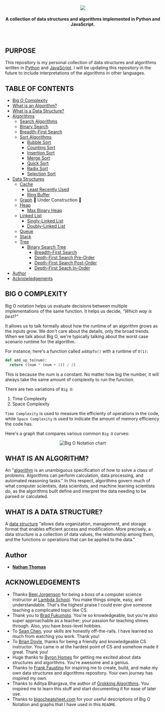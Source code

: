 <h1 align="center"><img src="assets/readme_header.png" /></h1>
<h4 align="center">A collection of data structures and algorithms implemented in Python and JavaScript.</h4>
<br>

## PURPOSE

This repository is my personal collection of data structures and algorithms written in [Python](https://www.python.org/) and [JavaScript](https://www.ecma-international.org/). I will be updating this repository in the future to include interpretations of the algorithms in other languages.

## TABLE OF CONTENTS

<!-- prettier-ignore -->
- [Big O Complexity](#big-o-complexity)
- [What is an Algorithm?](#what-is-an-algorithm)
- [What is a Data Structure?](#what-is-a-data-structure)
- [Algorithms](algorithms/)
  - [Search Algorithms](algorithms/search_algorithms)
  - [Binary Search](algorithms/search_algorithms/binary_search)
  - [Breadth-First Search](algorithms/search_algorithms/breadth_first_search)
  - [Sort Algorithms](algorithms/sort_algorithms)
    - [Bubble Sort](algorithms/sort_algorithms/bubble_sort)
    - [Counting Sort](algorithms/sort_algorithms/counting_sort)
    - [Insertion Sort](algorithms/sort_algorithms/insertion_sort)
    - [Merge Sort](algorithms/sort_algorithms/merge_sort)
    - [Quick Sort](algorithms/sort_algorithms/quick_sort)
    - [Radix Sort](algorithms/sort_algorithms/radix_sort)
    - [Selection Sort](algorithms/sort_algorithms/selection_sort)
- [Data Structures](data_structures)
  - [Cache](data_structures/cache)
    - [Least Recently Used](data_structures/cache/least_recently_used)
    - [Ring Buffer](data_structures/cache/ring_buffer)
  - [Graph](data_structures/graph) 🚧 Under Construction 🚧
  - [Heap](data_structures/heap)
    - [Max Binary Heap](data_structures/heap/max_binary_heap)
  - [Linked List](data_structures/linked_list)
    - [Singly-Linked List](data_structures/linked_list/singly_linked_list)
    - [Doubly-Linked List](data_structures/linked_list/doubly_linked_list)
  - [Queue](data_structures/queue)
  - [Stack](data_structures/stack)
  - [Tree](data_structures/tree)
    - [Binary Search Tree](data_structures/tree/binary_search_tree)
      - [Breadth-First Search](tree/breadth_first_search)
      - [Depth-First Search Pre-Order](data_structures/tree/depth_first_search_pre_order)
      - [Depth-First Search Post-Order](data_structures/tree/depth_first_search_post_order)
      - [Depth-First Seach In-Order](data_structures/tree/depth_first_search_in_order)
- [Author](#author)
- [Acknowledgements](#acknowledgements)

## BIG O COMPLEXITY

Big O notation helps us evaluate decisions between multiple implementations of the same function. It helps us decide, _"Which way is best?"_

It allows us to talk formally about how the runtime of an algorithm grows as the inputs grow. We don't care about the details, only the broad trends. When we talk about Big O, we're typically talking about the worst case scenario runtime for the algorithm.

For instance, here's a function called `addUpTo()` with a runtime of `O(1)`:

```py
def add_up_to(num):
  return ((num * (num + 1)) / 2)
```

This is because the num is a constant. No matter how big the number, it will always take the same amount of complexity to run the function.

There are two variations of `Big O`:

1. Time Complexity
2. Space Complexity

`Time Complexity` is used to measure the efficienty of operations in the code, while `Space Complexity` is used to indicate the amount of memory efficiency the code has.

Here's a graph that compares various common `Big O` curves:

<div align="center"><img alt="Big O Notation chart" src="./assets/big_o_complexity_chart.png"/></div>

## WHAT IS AN ALGORITHM?

An "[algorithm](https://en.wikipedia.org/wiki/Algorithm) is an unambiguous specification of how to solve a class of problems. Algorithms can perform calculation, data processing, and automated reasoning tasks." In this respect, algorithms govern much of what computer scientists, data scientists, and machine learning scientists do, as the algorithms built define and interpret the data needing to be parsed or calculated.

## WHAT IS A DATA STRUCTURE?

A [data structure](https://en.wikipedia.org/wiki/Data_structure) "allows data organization, management, and storage format that enables efficient access and modification. More precisely, a data structure is a collection of data values, the relationship among them, and the functions or operations that can be applied to the data."

## Author

- [**Nathan Thomas**](https://github.com/nwthomas)

## ACKNOWLEDGEMENTS

- Thanks [Beej Jorgenson](https://github.com/beejjorgensen) for being a _boss_ of a computer science instructor at [Lambda School](https://lambdaschool.com/). You make things simple, easy, and understandable. That's the highest praise I could ever give someone teaching a complicated topic like CS.
- Thank you to [Brad Fukumoto](https://github.com/br80). You're so knowledgeable, but you're also super approachable as a teacher; your passion for teaching shines through. Also, you have _boss_-level hobbies.
- To [Sean Chen](https://github.com/seanchen1991), your skills are honestly off-the-rails. I have learned so much from watching you work. Thank you!
- To [Brian Doyle](https://github.com/briandoyle81), thanks for being a friendly and knowledgeable CS instructor. You came in at the hardest point of CS and somehow made it great. Thank you!
- Huge thanks to [Byron Homes](https://github.com/byronholmes2018) for getting me excited about data structures and algorithms. You're awesome and a genius.
- Thanks to [Frank Faustino](https://github.com/frankfaustino) for inspiring me to create, build, and make my own data structures and algorithms repository. Your own journey has inspired my own.
- Thanks to Aditya Bhargava, the author of [Grokking Algorithms](https://smile.amazon.com/Grokking-Algorithms-illustrated-programmers-curious/dp/1617292230/ref=sr_1_2?ie=UTF8&qid=1544921791&sr=8-2&keywords=grokking+algorithm). You inspired me to learn this stuff and start documenting it for ease of later use.
- Thanks to [bigocheatsheet.com](https://www.bigocheatsheet.com/) for your useful descriptions of Big O Notation and graphs that I have used in this `README`.
